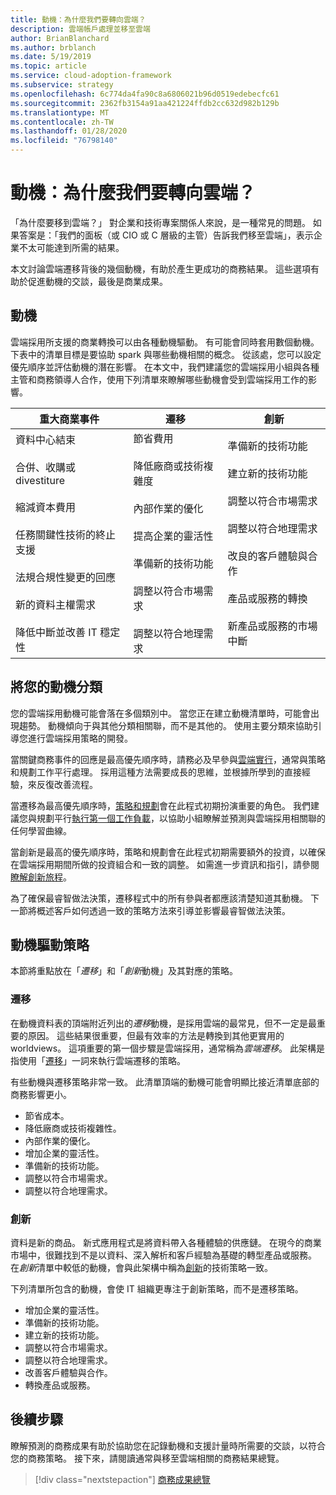 ```yaml
---
title: 動機：為什麼我們要轉向雲端？
description: 雲端帳戶處理並移至雲端
author: BrianBlanchard
ms.author: brblanch
ms.date: 5/19/2019
ms.topic: article
ms.service: cloud-adoption-framework
ms.subservice: strategy
ms.openlocfilehash: 6c774da4fa90c8a6806021b96d0519edebecfc61
ms.sourcegitcommit: 2362fb3154a91aa421224ffdb2cc632d982b129b
ms.translationtype: MT
ms.contentlocale: zh-TW
ms.lasthandoff: 01/28/2020
ms.locfileid: "76798140"
---
```

<!-- markdownlint-disable MD026 -->

# <a name="motivations-why-are-we-moving-to-the-cloud"></a>動機：為什麼我們要轉向雲端？

「為什麼要移到雲端？」 對企業和技術專案關係人來說，是一種常見的問題。 如果答案是：「我們的面板（或 CIO 或 C 層級的主管）告訴我們移至雲端」，表示企業不太可能達到所需的結果。

本文討論雲端遷移背後的幾個動機，有助於產生更成功的商務結果。 這些選項有助於促進動機的交談，最後是商業成果。

## <a name="motivations"></a>動機

雲端採用所支援的商業轉換可以由各種動機驅動。 有可能會同時套用數個動機。 下表中的清單目標是要協助 spark 與哪些動機相關的概念。 從該處，您可以設定優先順序並評估動機的潛在影響。 在本文中，我們建議您的雲端採用小組與各種主管和商務領導人合作，使用下列清單來瞭解哪些動機會受到雲端採用工作的影響。

<!-- markdownlint-disable MD033 -->

| 重大商業事件 | 遷移 | 創新 |
|---|---|---|
| 資料中心結束<br/><br/>合併、收購或 divestiture<br/><br/>縮減資本費用<br/><br/>任務關鍵性技術的終止支援<br/><br/>法規合規性變更的回應<br/><br/>新的資料主權需求<br/><br/>降低中斷並改善 IT 穩定性 | 節省費用<br/><br/>降低廠商或技術複雜度<br/><br/>內部作業的優化<br/><br/>提高企業的靈活性<br/><br/>準備新的技術功能<br/><br/>調整以符合市場需求<br/><br/>調整以符合地理需求 | 準備新的技術功能<br/><br/>建立新的技術功能<br/><br/>調整以符合市場需求<br/><br/>調整以符合地理需求<br/><br/>改良的客戶體驗與合作<br/><br/>產品或服務的轉換<br/><br/>新產品或服務的市場中斷 |

## <a name="classify-your-motivations"></a>將您的動機分類

您的雲端採用動機可能會落在多個類別中。 當您正在建立動機清單時，可能會出現趨勢。 動機傾向于與其他分類相關聯，而不是其他的。 使用主要分類來協助引導您進行雲端採用策略的開發。

當關鍵商務事件的回應是最高優先順序時，請務必及早參與[雲端實行](../getting-started/migrate.md#cloud-implementation)，通常與策略和規劃工作平行處理。 採用這種方法需要成長的思維，並根據所學到的直接經驗，來反復改善流程。

當遷移為最高優先順序時，[策略和規劃](../getting-started/migrate.md#cloud-strategy-and-planning)會在此程式初期扮演重要的角色。 我們建議您與規劃平行[執行第一個工作負載](../getting-started/migrate.md#cloud-implementation)，以協助小組瞭解並預測與雲端採用相關聯的任何學習曲線。

當創新是最高的優先順序時，策略和規劃會在此程式初期需要額外的投資，以確保在雲端採用期間所做的投資組合和一致的調整。 如需進一步資訊和指引，請參閱[瞭解創新旅程](../getting-started/innovate.md)。

為了確保最睿智做法決策，遷移程式中的所有參與者都應該清楚知道其動機。 下一節將概述客戶如何透過一致的策略方法來引導並影響最睿智做法決策。

## <a name="motivation-driven-strategies"></a>動機驅動策略

本節將重點放在「*遷移*」和「*創新*動機」及其對應的策略。

### <a name="migration"></a>遷移

在動機資料表的頂端附近列出的*遷移*動機，是採用雲端的最常見，但不一定是最重要的原因。 這些結果很重要，但最有效率的方法是轉換到其他更實用的 worldviews。 這項重要的第一個步驟是雲端採用，通常稱為*雲端遷移*。 此架構是指使用「[遷移](../getting-started/migrate.md)」一詞來執行雲端遷移的策略。

有些動機與遷移策略非常一致。 此清單頂端的動機可能會明顯比接近清單底部的商務影響更小。

- 節省成本。
- 降低廠商或技術複雜性。
- 內部作業的優化。
- 增加企業的靈活性。
- 準備新的技術功能。
- 調整以符合市場需求。
- 調整以符合地理需求。

### <a name="innovation"></a>創新

資料是新的商品。 新式應用程式是將資料帶入各種體驗的供應鏈。 在現今的商業市場中，很難找到不是以資料、深入解析和客戶經驗為基礎的轉型產品或服務。 在*創新*清單中較低的動機，會與此架構中稱為[創新](../getting-started/innovate.md)的技術策略一致。

下列清單所包含的動機，會使 IT 組織更專注于創新策略，而不是遷移策略。

- 增加企業的靈活性。
- 準備新的技術功能。
- 建立新的技術功能。
- 調整以符合市場需求。
- 調整以符合地理需求。
- 改善客戶體驗與合作。
- 轉換產品或服務。

## <a name="next-steps"></a>後續步驟

瞭解預測的商務成果有助於協助您在記錄動機和支援計量時所需要的交談，以符合您的商務策略。 接下來，請閱讀通常與移至雲端相關的商務結果總覽。

> [!div class="nextstepaction"]
> [商務成果總覽](./business-outcomes/index.md)
